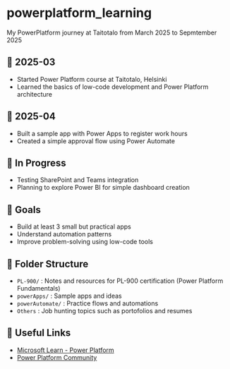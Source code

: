 # powerplatform_learning
My PowerPlatform journey at Taitotalo from March 2025 to Sepmtember 2025

## 📅 2025-03
- Started Power Platform course at Taitotalo, Helsinki
- Learned the basics of low-code development and Power Platform architecture

## 📅 2025-04
- Built a sample app with Power Apps to register work hours
- Created a simple approval flow using Power Automate

## 🔧 In Progress
- Testing SharePoint and Teams integration
- Planning to explore Power BI for simple dashboard creation

## 🎯 Goals
- Build at least 3 small but practical apps
- Understand automation patterns
- Improve problem-solving using low-code tools

## 📂 Folder Structure

- `PL-900/` : Notes and resources for PL-900 certification (Power Platform Fundamentals)
- `powerApps/` : Sample apps and ideas
- `powerAutomate/` : Practice flows and automations
- `Others` : Job hunting topics such as portofolios and resumes 

## 🔗 Useful Links

- [Microsoft Learn - Power Platform](https://learn.microsoft.com/en-us/training/powerplatform/)
- [Power Platform Community](https://powerusers.microsoft.com/)
